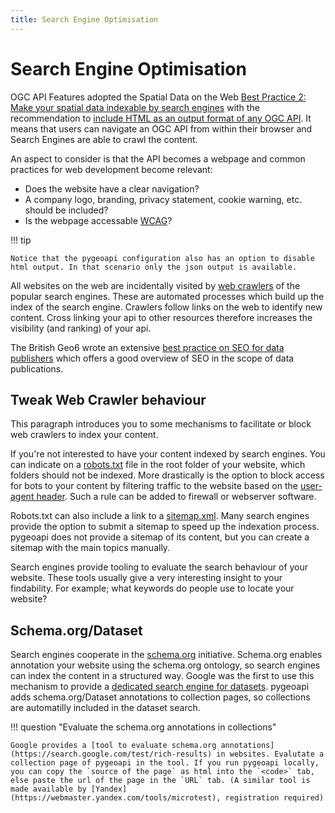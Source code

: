 ```yaml
---
title: Search Engine Optimisation
---
```


# Search Engine Optimisation

OGC API Features adopted the Spatial Data on the Web [Best Practice 2: Make your spatial data indexable by search engines](https://www.w3.org/TR/sdw-bp/#indexable-by-search-engines) with the recommendation to [include HTML as an output format of any OGC API](http://docs.ogc.org/is/17-069r3/17-069r3.html#_requirements_class_html). It means that users can navigate an OGC API from within their browser and Search Engines are able to crawl the content.

An aspect to consider is that the API becomes a webpage and common practices for web development become relevant: 

- Does the website have a clear navigation? 
- A company logo, branding, privacy statement, cookie warning, etc. should be included?
- Is the webpage accessable [WCAG](https://www.w3.org/TR/WCAG21/)? 

!!! tip

    Notice that the pygeoapi configuration also has an option to disable html output. In that scenario only the json output is available.

All websites on the web are incidentally visited by [web crawlers](https://en.wikipedia.org/wiki/Web_crawler) of the popular search engines. These are automated processes which build up the index of the search engine. Crawlers follow links on the web to identify new content. Cross linking your api to other resources therefore increases the visibility (and ranking) of your api.

The British Geo6 wrote an extensive [best practice on SEO for data publishers](https://www.gov.uk/government/publications/search-engine-optimisation-for-publishers-best-practice-guide) which offers a good overview of SEO in the scope of data publications.

## Tweak Web Crawler behaviour

This paragraph introduces you to some mechanisms to facilitate or block web crawlers to index your content.

If you're not interested to have your content indexed by search engines. You can indicate on a [robots.txt](https://en.wikipedia.org/wiki/Robots_exclusion_standard) file in the root folder of your website, which folders should not be indexed. More drastically is the option to block access for bots to your content by filtering traffic to the website based on the [user-agent header](https://developer.mozilla.org/en-US/docs/Web/HTTP/Headers/User-Agent). Such a rule can be added to firewall or webserver software.

Robots.txt can also include a link to a [sitemap.xml](https://en.wikipedia.org/wiki/Sitemaps). Many search engines provide the option to submit a sitemap to speed up the indexation process. pygeoapi does  not provide a sitemap of its content, but you can create a sitemap with the main topics manually. 

Search engines provide tooling to evaluate the search behaviour of your website. These tools usually give a very interesting insight to your findability. For example; what keywords do people use to locate your website?

## Schema.org/Dataset

Search engines cooperate in the [schema.org](https://schema.org) initiative. Schema.org enables annotation your website using the schema.org ontology, so search engines can index the content in a structured way. Google was the first to use this mechanism to provide a [dedicated search engine for datasets](https://datasetsearch.research.google.com/). pygeoapi adds schema.org/Dataset annotations to collection pages, so collections are automatilly included in the dataset search.

!!! question "Evaluate the schema.org annotations in collections"

    Google provides a [tool to evaluate schema.org annotations](https://search.google.com/test/rich-results) in websites. Evalutate a collection page of pygeoapi in the tool. If you run pygeoapi locally, you can copy the `source of the page` as html into the `<code>` tab, else paste the url of the page in the `URL` tab. (A similar tool is made available by [Yandex](https://webmaster.yandex.com/tools/microtest), registration required)